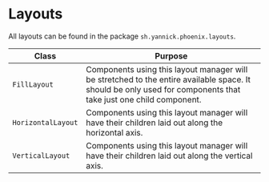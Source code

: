 # Layouts

All layouts can be found in the package `sh.yannick.phoenix.layouts`.

| Class              | Purpose                                                                                                                                                         |
|--------------------|-----------------------------------------------------------------------------------------------------------------------------------------------------------------|
| `FillLayout`       | Components using this layout manager will be stretched to the entire available space. It should be only used for components that take just one child component. |
| `HorizontalLayout` | Components using this layout manager will have their children laid out along the horizontal axis.                                                               |
| `VerticalLayout`   | Components using this layout manager will have their children laid out along the vertical axis.                                                                 |
